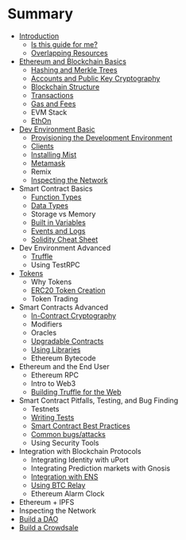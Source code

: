 # Summary

* [Introduction](README.md)
  * [Is this guide for me?](who-is-this-book-for.md)
  * [Overlapping Resources](overlapping-resources.md)
* [Ethereum and Blockchain Basics](ethereum-technicals.md)
  * [Hashing and Merkle Trees](hashing-and-merkle-trees.md)
  * [Accounts and Public Key Cryptography](accounts.md)
  * [Blockchain Structure](blockchain-structure.md)
  * [Transactions](transactions.md)
  * [Gas and Fees](/gas-and-fees.md)
  * EVM Stack
  * [EthOn](http://ethon.consensys.net/EthOn_spec.html)
* [Dev Environment Basic](dev-environment-i.md)
  * [Provisioning the Development Environment](http://decypher.tv/series/ethereum-development/video/1)
  * [Clients](dev-environment-i/clients.md)
  * [Installing Mist](dev-environment-i/installing-mist.md)
  * [Metamask](dev-environment-i/metamask.md)
  * Remix
  * [Inspecting the Network](inspecting-the-network.md)
* Smart Contract Basics
  * [Function Types](function-types.md)
  * [Data Types](data-types.md)
  * Storage vs Memory
  * [Built in Variables](built-in-variables.md)
  * [Events and Logs](events-and-logs.md)
  * [Solidity Cheat Sheet](https://s3-eu-west-1.amazonaws.com/b9-academy-assets/public/solidity-cheatsheet.pdf)
* Dev Environment Advanced
  * [Truffle](truffle.md)
  * Using TestRPC
* [Tokens](tokens.md)
  * Why Tokens
  * [ERC20 Token Creation](token-creation.md)
  * Token Trading
* Smart Contracts Advanced
  * [In-Contract Cryptography](in-contract-cryptography.md)
  * Modifiers
  * Oracles
  * [Upgradable Contracts](upgradable-contracts.md)
  * [Using Libraries](using-libraries.md)
  * Ethereum Bytecode
* Ethereum and the End User
  * Ethereum RPC
  * Intro to Web3
  * [Building Truffle for the Web](building-truffle-for-the-web.md)
* Smart Contract Pitfalls, Testing, and Bug Finding
  * Testnets
  * [Writing Tests](writing-tests.md)
  * [Smart Contract Best Practices](smart-contract-best-practices.md)
  * [Common bugs/attacks](common-bugsattacks.md)
  * Using Security Tools
* Integration with Blockchain Protocols
  * Integrating Identity with uPort
  * Integrating Prediction markets with Gnosis
  * [Integration with ENS](integration-with-ens.md)
  * [Using BTC Relay](using-btc-relay.md)
  * Ethereum Alarm Clock
* Ethereum + IPFS
* Inspecting the Network
* [Build a DAO](build-a-dao.md)
* [Build a Crowdsale](build-a-crowdsale.md)

